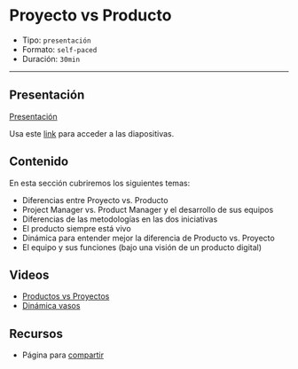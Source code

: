 # Proyecto vs Producto

* Tipo: `presentación`
* Formato: `self-paced`
* Duración: `30min`

***

## Presentación

[Presentación](https://docs.google.com/presentation/d/e/2PACX-1vTGUamf5ihUNtBB_zB4OVKZp4uiJxZiDQHhbByG3UN0R0oXI1CLq75Qk8ETkHAUynyjiBBOntXiSJcl/pub?start=false&loop=false&delayms=3000)

Usa este [link](https://docs.google.com/presentation/d/1i755qNTKcrkLanShZXibo0XSsa4y1iELL4brDX2sGng/edit#slide=id.g3706d83abc_0_29)
para acceder a las diapositivas.

## Contenido

En esta sección cubriremos los siguientes temas:

* Diferencias entre Proyecto vs. Producto
* Project Manager vs. Product Manager y el desarrollo de sus equipos
* Diferencias de las metodologías en las dos iniciativas
* El producto siempre está vivo
* Dinámica para entender mejor la diferencia de Producto vs. Proyecto
* El equipo y sus funciones (bajo una visión de un producto digital)

## Videos

* [Productos vs Proyectos](https://www.useloom.com/share/9c42ba1a7af844aab01dc81aa9e002a1)
* [Dinámica vasos](https://www.useloom.com/share/ed9422dac0c444588ca6aebf48125045)

## Recursos

* Página para [compartir](https://docs.google.com/document/d/1rb1IwIGWAm8ACbU43pIHnThxvA9CrghZY-Cn09g8kJY/edit)